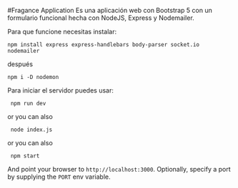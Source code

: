 #Fragance Application
Es una aplicación web con Bootstrap 5 con un formulario funcional hecha con NodeJS, Express y Nodemailer.

Para que funcione necesitas instalar:

<code>npm install express express-handlebars body-parser socket.io nodemailer</code>

después

<code>npm i -D nodemon</code>

Para iniciar el servidor puedes usar:

<code> npm run dev</code>

or you can also

<code> node index.js </code>

or you can also

<code> npm start </code>

And point your browser to `http://localhost:3000`. Optionally, specify
a port by supplying the `PORT` env variable.
